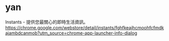 


# yan

Instants - 提供您最關心的即時生活資訊。
<https://chrome.google.com/webstore/detail/instants/fghfkeajhcmoohfcfmdkajambdcanmob?utm_source=chrome-app-launcher-info-dialog>  